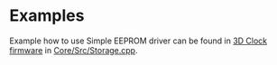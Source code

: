 
# Examples

Example how to use Simple EEPROM driver can be found in [3D Clock firmware](https://github.com/silvio3105/3DCLK-FW) in [Core/Src/Storage.cpp](https://github.com/silvio3105/3DCLK-FW/blob/master/Core/Src/Storage.cpp).